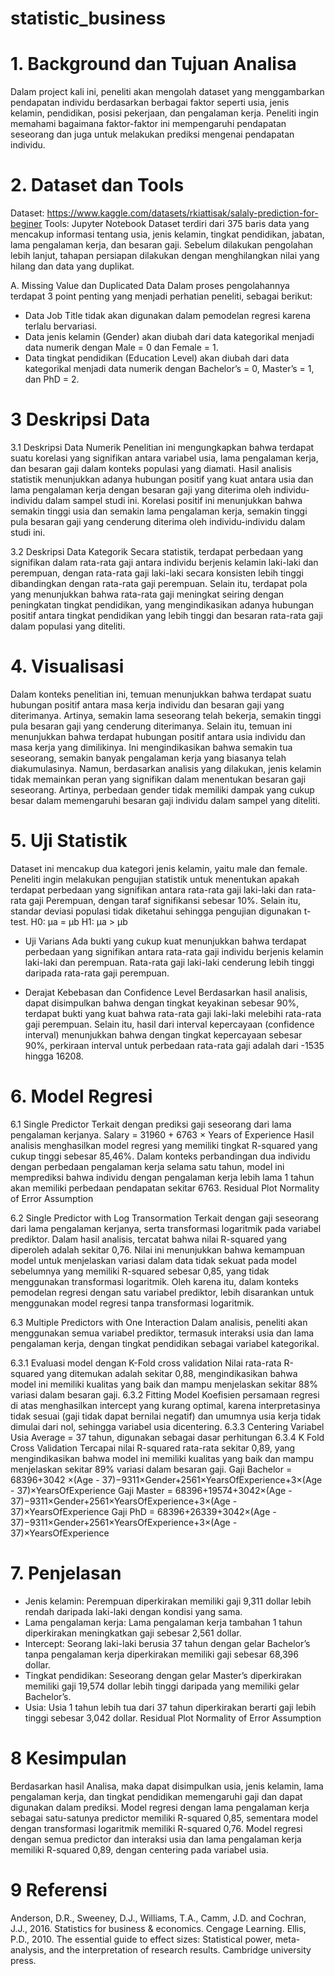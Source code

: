 # statistic_business
# 1. Background dan Tujuan Analisa
Dalam project kali ini, peneliti akan mengolah dataset yang menggambarkan pendapatan individu berdasarkan berbagai faktor seperti usia, jenis kelamin, pendidikan, posisi pekerjaan, dan pengalaman kerja. Peneliti ingin memahami bagaimana faktor-faktor ini mempengaruhi pendapatan seseorang dan juga untuk melakukan prediksi mengenai pendapatan individu.

# 2. Dataset dan Tools
Dataset: https://www.kaggle.com/datasets/rkiattisak/salaly-prediction-for-beginer
Tools: Jupyter Notebook
Dataset terdiri dari 375 baris data yang mencakup informasi tentang usia, jenis kelamin, tingkat pendidikan, jabatan, lama pengalaman kerja, dan besaran gaji. Sebelum dilakukan pengolahan lebih lanjut, tahapan persiapan dilakukan dengan menghilangkan nilai yang hilang dan data yang duplikat.

A.	Missing Value dan Duplicated Data
Dalam proses pengolahannya terdapat 3 point penting yang menjadi perhatian peneliti, sebagai berikut:
-	Data Job Title tidak akan digunakan dalam pemodelan regresi karena terlalu bervariasi.
-	Data jenis kelamin (Gender) akan diubah dari data kategorikal menjadi data numerik dengan Male = 0 dan Female = 1.
-	Data tingkat pendidikan (Education Level) akan diubah dari data kategorikal menjadi data numerik dengan Bachelor’s = 0, Master’s = 1, dan PhD = 2.

# 3 Deskripsi Data
3.1 Deskripsi Data Numerik
Penelitian ini mengungkapkan bahwa terdapat suatu korelasi yang signifikan antara variabel usia, lama pengalaman kerja, dan besaran gaji dalam konteks populasi yang diamati. Hasil analisis statistik menunjukkan adanya hubungan positif yang kuat antara usia dan lama pengalaman kerja dengan besaran gaji yang diterima oleh individu-individu dalam sampel studi ini. Korelasi positif ini menunjukkan bahwa semakin tinggi usia dan semakin lama pengalaman kerja, semakin tinggi pula besaran gaji yang cenderung diterima oleh individu-individu dalam studi ini.

3.2 Deskripsi Data Kategorik
Secara statistik, terdapat perbedaan yang signifikan dalam rata-rata gaji antara individu berjenis kelamin laki-laki dan perempuan, dengan rata-rata gaji laki-laki secara konsisten lebih tinggi dibandingkan dengan rata-rata gaji perempuan. Selain itu, terdapat pola yang menunjukkan bahwa rata-rata gaji meningkat seiring dengan peningkatan tingkat pendidikan, yang mengindikasikan adanya hubungan positif antara tingkat pendidikan yang lebih tinggi dan besaran rata-rata gaji dalam populasi yang diteliti.

# 4. Visualisasi
Dalam konteks penelitian ini, temuan menunjukkan bahwa terdapat suatu hubungan positif antara masa kerja individu dan besaran gaji yang diterimanya. Artinya, semakin lama seseorang telah bekerja, semakin tinggi pula besaran gaji yang cenderung diterimanya. Selain itu, temuan ini menunjukkan bahwa terdapat hubungan positif antara usia individu dan masa kerja yang dimilikinya. Ini mengindikasikan bahwa semakin tua seseorang, semakin banyak pengalaman kerja yang biasanya telah diakumulasinya. Namun, berdasarkan analisis yang dilakukan, jenis kelamin tidak memainkan peran yang signifikan dalam menentukan besaran gaji seseorang. Artinya, perbedaan gender tidak memiliki dampak yang cukup besar dalam memengaruhi besaran gaji individu dalam sampel yang diteliti.

# 5. Uji Statistik 
Dataset ini mencakup dua kategori jenis kelamin, yaitu male dan female. Peneliti ingin melakukan pengujian statistik untuk menentukan apakah terdapat perbedaan yang signifikan antara rata-rata gaji laki-laki dan rata-rata gaji Perempuan, dengan taraf signifikansi sebesar 10%. Selain itu, standar deviasi populasi tidak diketahui sehingga pengujian digunakan t-test.
H0: µa = µb
H1: µa > µb

-	Uji Varians
Ada bukti yang cukup kuat menunjukkan bahwa terdapat perbedaan yang signifikan antara rata-rata gaji individu berjenis kelamin laki-laki dan perempuan. Rata-rata gaji laki-laki cenderung lebih tinggi daripada rata-rata gaji perempuan.

-	Derajat Kebebasan dan Confidence Level
Berdasarkan hasil analisis, dapat disimpulkan bahwa dengan tingkat keyakinan sebesar 90%, terdapat bukti yang kuat bahwa rata-rata gaji laki-laki melebihi rata-rata gaji perempuan. Selain itu, hasil dari interval kepercayaan (confidence interval) menunjukkan bahwa dengan tingkat kepercayaan sebesar 90%, perkiraan interval untuk perbedaan rata-rata gaji adalah dari -1535 hingga 16208.

# 6. Model Regresi
6.1 Single Predictor
Terkait dengan prediksi gaji seseorang dari lama pengalaman kerjanya.
Salary = 31960 + 6763 × Years of Experience
Hasil analisis menghasilkan model regresi yang memiliki tingkat R-squared yang cukup tinggi sebesar 85,46%. Dalam konteks perbandingan dua individu dengan perbedaan pengalaman kerja selama satu tahun, model ini memprediksi bahwa individu dengan pengalaman kerja lebih lama 1 tahun akan memiliki perbedaan pendapatan sekitar 6763. 
Residual Plot
Normality of Error Assumption
 
6.2 Single Predictor with Log Transormation
Terkait dengan  gaji seseorang dari lama pengalaman kerjanya, serta transformasi logaritmik pada variabel prediktor.
Dalam hasil analisis, tercatat bahwa nilai R-squared yang diperoleh adalah sekitar 0,76. Nilai ini menunjukkan bahwa kemampuan model untuk menjelaskan variasi dalam data tidak sekuat pada model sebelumnya yang memiliki R-squared sebesar 0,85, yang tidak menggunakan transformasi logaritmik. Oleh karena itu, dalam konteks pemodelan regresi dengan satu variabel prediktor, lebih disarankan untuk menggunakan model regresi tanpa transformasi logaritmik.

6.3 Multiple Predictors with One Interaction
Dalam analisis, peneliti akan menggunakan semua variabel prediktor, termasuk interaksi usia dan lama pengalaman kerja, dengan tingkat pendidikan sebagai variabel kategorikal.

6.3.1 Evaluasi model dengan K-Fold cross validation
Nilai rata-rata R-squared yang ditemukan adalah sekitar 0,88, mengindikasikan bahwa model ini memiliki kualitas yang baik dan mampu menjelaskan sekitar 88% variasi dalam besaran gaji.
6.3.2 Fitting Model
Koefisien persamaan regresi di atas menghasilkan intercept yang kurang optimal, karena interpretasinya tidak sesuai (gaji tidak dapat bernilai negatif) dan umumnya usia kerja tidak dimulai dari nol, sehingga variabel usia dicentering.
6.3.3 Centering Variabel Usia
Average = 37 tahun, digunakan sebagai dasar perhitungan
6.3.4 K Fold Cross Validation
Tercapai nilai R-squared rata-rata sekitar 0,89, yang mengindikasikan bahwa model ini memiliki kualitas yang baik dan mampu menjelaskan sekitar 89% variasi dalam besaran gaji.
Gaji Bachelor = 68396+3042 ×(Age - 37)−9311×Gender+2561×YearsOfExperience+3×(Age - 37)×YearsOfExperience
Gaji Master = 68396+19574+3042×(Age - 37)−9311×Gender+2561×YearsOfExperience+3×(Age - 37)×YearsOfExperience
Gaji PhD = 68396+26339+3042×(Age - 37)−9311×Gender+2561×YearsOfExperience+3×(Age - 37)×YearsOfExperience

# 7. Penjelasan
-	Jenis kelamin: Perempuan diperkirakan memiliki gaji 9,311 dollar lebih rendah daripada laki-laki dengan kondisi yang sama.
-	Lama pengalaman kerja: Lama pengalaman kerja tambahan 1 tahun diperkirakan meningkatkan gaji sebesar 2,561 dollar.
-	Intercept: Seorang laki-laki berusia 37 tahun dengan gelar Bachelor’s tanpa pengalaman kerja diperkirakan memiliki gaji sebesar 68,396 dollar.
-	Tingkat pendidikan: Seseorang dengan gelar Master’s diperkirakan memiliki gaji 19,574 dollar lebih tinggi daripada yang memiliki gelar Bachelor’s.
-	Usia: Usia 1 tahun lebih tua dari 37 tahun diperkirakan berarti gaji lebih tinggi sebesar 3,042 dollar.
Residual Plot
Normality of Error Assumption
 
# 8 Kesimpulan 
Berdasarkan hasil Analisa, maka dapat disimpulkan usia, jenis kelamin, lama pengalaman kerja, dan tingkat pendidikan memengaruhi gaji dan dapat digunakan dalam prediksi. Model regresi dengan lama pengalaman kerja sebagai satu-satunya predictor memiliki R-squared 0,85, sementara model dengan transformasi logaritmik memiliki R-squared 0,76. Model regresi dengan semua predictor dan interaksi usia dan lama pengalaman kerja memiliki R-squared 0,89, dengan centering pada variabel usia.

# 9 Referensi
Anderson, D.R., Sweeney, D.J., Williams, T.A., Camm, J.D. and Cochran, J.J., 2016. Statistics for business & economics. Cengage Learning.
Ellis, P.D., 2010. The essential guide to effect sizes: Statistical power, meta-analysis, and the interpretation of research results. Cambridge university press.
